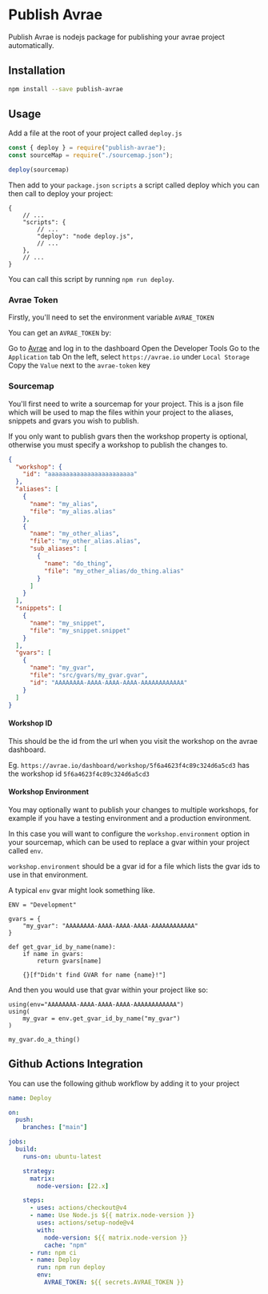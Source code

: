 # Publish Avrae

Publish Avrae is nodejs package for publishing your avrae project automatically.

## Installation

```sh
npm install --save publish-avrae
```

## Usage

Add a file at the root of your project called `deploy.js`

```js
const { deploy } = require("publish-avrae");
const sourceMap = require("./sourcemap.json");

deploy(sourcemap)
```

Then add to your `package.json` `scripts` a script called deploy which you can then call to deploy your project:
```jsonc
{
    // ...
    "scripts": {
        // ...
        "deploy": "node deploy.js",
        // ...
    },
    // ...
}
```

You can call this script by running `npm run deploy`.

### Avrae Token

Firstly, you'll need to set the environment variable `AVRAE_TOKEN`

You can get an `AVRAE_TOKEN` by:

Go to [Avrae](https://avrae.io/) and log in to the dashboard
Open the Developer Tools
Go to the `Application` tab
On the left, select `https://avrae.io` under `Local Storage`
Copy the `Value` next to the `avrae-token` key

### Sourcemap

You'll first need to write a sourcemap for your project. This is a json file which will be used to map the files within your project to the aliases, snippets and gvars you wish to publish.

If you only want to publish gvars then the workshop property is optional, otherwise you must specify a workshop to publish the changes to.

```json
{
  "workshop": {
    "id": "aaaaaaaaaaaaaaaaaaaaaaaa"
  },
  "aliases": [
    {
      "name": "my_alias",
      "file": "my_alias.alias"
    },
    {
      "name": "my_other_alias",
      "file": "my_other_alias.alias",
      "sub_aliases": [
        {
          "name": "do_thing",
          "file": "my_other_alias/do_thing.alias"
        }
      ]
    }
  ],
  "snippets": [
    {
      "name": "my_snippet",
      "file": "my_snippet.snippet"
    }
  ],
  "gvars": [
    {
      "name": "my_gvar",
      "file": "src/gvars/my_gvar.gvar",
      "id": "AAAAAAAA-AAAA-AAAA-AAAA-AAAAAAAAAAAA"
    }
  ]
}
```

#### Workshop ID

This should be the id from the url when you visit the workshop on the avrae dashboard.

Eg. `https://avrae.io/dashboard/workshop/5f6a4623f4c89c324d6a5cd3` has the workshop id `5f6a4623f4c89c324d6a5cd3`

#### Workshop Environment

You may optionally want to publish your changes to multiple workshops, for example if you have a testing environment and a production environment.

In this case you will want to configure the `workshop.environment` option in your sourcemap, which can be used to replace a gvar within your project called `env`.

`workshop.environment` should be a gvar id for a file which lists the gvar ids to use in that environment.

A typical `env` gvar might look something like.

```
ENV = "Development"

gvars = {
    "my_gvar": "AAAAAAAA-AAAA-AAAA-AAAA-AAAAAAAAAAAA"
}

def get_gvar_id_by_name(name):
    if name in gvars:
        return gvars[name]

    {}[f"Didn't find GVAR for name {name}!"]
```

And then you would use that gvar within your project like so:

```
using(env="AAAAAAAA-AAAA-AAAA-AAAA-AAAAAAAAAAAA")
using(
    my_gvar = env.get_gvar_id_by_name("my_gvar")
)

my_gvar.do_a_thing()
```

## Github Actions Integration

You can use the following github workflow by adding it to your project

```yaml
name: Deploy

on:
  push:
    branches: ["main"]

jobs:
  build:
    runs-on: ubuntu-latest

    strategy:
      matrix:
        node-version: [22.x]

    steps:
      - uses: actions/checkout@v4
      - name: Use Node.js ${{ matrix.node-version }}
        uses: actions/setup-node@v4
        with:
          node-version: ${{ matrix.node-version }}
          cache: "npm"
      - run: npm ci
      - name: Deploy
        run: npm run deploy
        env:
          AVRAE_TOKEN: ${{ secrets.AVRAE_TOKEN }}
```